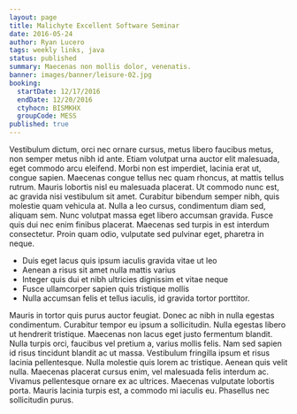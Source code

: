 ```yaml
---
layout: page
title: Malichyte Excellent Software Seminar
date: 2016-05-24
author: Ryan Lucero
tags: weekly links, java
status: published
summary: Maecenas non mollis dolor, venenatis.
banner: images/banner/leisure-02.jpg
booking:
  startDate: 12/17/2016
  endDate: 12/20/2016
  ctyhocn: BISMKHX
  groupCode: MESS
published: true
---
```

Vestibulum dictum, orci nec ornare cursus, metus libero faucibus metus, non semper metus nibh id ante. Etiam volutpat urna auctor elit malesuada, eget commodo arcu eleifend. Morbi non est imperdiet, lacinia erat ut, congue sapien. Maecenas congue tellus nec quam rhoncus, at mattis tellus rutrum. Mauris lobortis nisl eu malesuada placerat. Ut commodo nunc est, ac gravida nisi vestibulum sit amet. Curabitur bibendum semper nibh, quis molestie quam vehicula at. Nulla a leo cursus, condimentum diam sed, aliquam sem. Nunc volutpat massa eget libero accumsan gravida. Fusce quis dui nec enim finibus placerat. Maecenas sed turpis in est interdum consectetur. Proin quam odio, vulputate sed pulvinar eget, pharetra in neque.

* Duis eget lacus quis ipsum iaculis gravida vitae ut leo
* Aenean a risus sit amet nulla mattis varius
* Integer quis dui et nibh ultricies dignissim et vitae neque
* Fusce ullamcorper sapien quis tristique mollis
* Nulla accumsan felis et tellus iaculis, id gravida tortor porttitor.

Mauris in tortor quis purus auctor feugiat. Donec ac nibh in nulla egestas condimentum. Curabitur tempor eu ipsum a sollicitudin. Nulla egestas libero ut hendrerit tristique. Maecenas non lacus eget justo fermentum blandit. Nulla turpis orci, faucibus vel pretium a, varius mollis felis. Nam sed sapien id risus tincidunt blandit ac ut massa.
Vestibulum fringilla ipsum et risus lacinia pellentesque. Nulla molestie quis lorem ac tristique. Aenean quis velit nulla. Maecenas placerat cursus enim, vel malesuada felis interdum ac. Vivamus pellentesque ornare ex ac ultrices. Maecenas vulputate lobortis porta. Mauris lacinia turpis est, a commodo mi iaculis eu. Phasellus nec sollicitudin purus.

